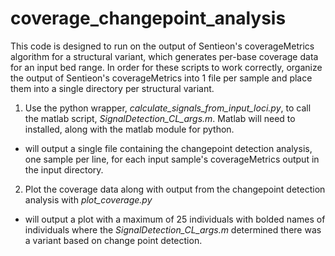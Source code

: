 # coverage_changepoint_analysis
This code is designed to run on the output of Sentieon's coverageMetrics algorithm for a structural variant, which generates per-base coverage data for an input bed range. In order for these scripts to work correctly, organize the output of Sentieon's coverageMetrics into 1 file per sample and place them into a single directory per structural variant. 

1. Use the python wrapper, *calculate_signals_from_input_loci.py*, to call the matlab script, *SignalDetection_CL_args.m*. Matlab will need to installed, along with the matlab module for python. 
* will output a single file containing the changepoint detection analysis, one sample per line, for each input sample's coverageMetrics output in the input directory.

2. Plot the coverage data along with output from the changepoint detection analysis with *plot_coverage.py*
* will output a plot with a maximum of 25 individuals with bolded names of individuals where the *SignalDetection_CL_args.m* determined there was a variant based on change point detection. 
